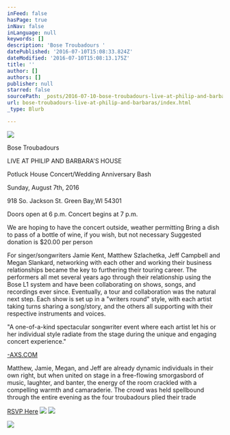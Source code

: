 ```yaml
---
inFeed: false
hasPage: true
inNav: false
inLanguage: null
keywords: []
description: 'Bose Troubadours '
datePublished: '2016-07-10T15:08:33.824Z'
dateModified: '2016-07-10T15:08:13.175Z'
title: ''
author: []
authors: []
publisher: null
starred: false
sourcePath: _posts/2016-07-10-bose-troubadours-live-at-philip-and-barbaras.md
url: bose-troubadours-live-at-philip-and-barbaras/index.html
_type: Blurb

---
```

![](https://the-grid-user-content.s3-us-west-2.amazonaws.com/6fd3b316-c586-463e-bcf4-79c5a47ab0dd.jpg)

Bose Troubadours 

LIVE AT PHILIP AND BARBARA'S HOUSE 

Potluck House Concert/Wedding Anniversary Bash 

Sunday, August 7th, 2016 

918 So. Jackson St. Green Bay,WI 54301 

Doors open at 6 p.m. Concert begins at 7 p.m. 

We are hoping to have the concert outside, weather permitting Bring a dish to pass of a bottle of wine, if you wish, but not necessary Suggested donation is $20.00 per person

For singer/songwriters Jamie Kent, Matthew Szlachetka, Jeff Campbell and Megan Slankard, networking with each other and working their business relationships became the key to furthering their touring career. The performers all met several years ago through their relationship using the Bose L1 system and have been collaborating on shows, songs, and recordings ever since. Eventually, a tour and collaboration was the natural next step. Each show is set up in a "writers round" style, with each artist taking turns sharing a song/story, and the others all supporting with their respective instruments and voices.

"A one-of-a-kind spectacular songwriter event where each artist let his or her individual style radiate from the stage during the unique and engaging concert experience."

[-AXS.COM][0]

Matthew, Jamie, Megan, and Jeff are already dynamic individuals in their own right, but when united on stage in a free-flowing smorgasbord of music, laughter, and banter, the energy of the room crackled with a compelling warmth and camaraderie. The crowd was held spellbound through the entire evening as the four troubadours plied their trade

[RSVP Here][1]
![](https://the-grid-user-content.s3-us-west-2.amazonaws.com/86ce27ab-dbff-457b-8727-b66446047c7b.png)
![](https://the-grid-user-content.s3-us-west-2.amazonaws.com/f76199c5-c8c1-47f0-9364-70746a731ad3.jpg)

  
![](https://the-grid-user-content.s3-us-west-2.amazonaws.com/86e72928-6f6c-4131-9b19-8de15299dbf2.jpg)

[0]: http://-axs.com/
[1]: http://goo.gl/forms/xsGf63mD58WVW6PJ2